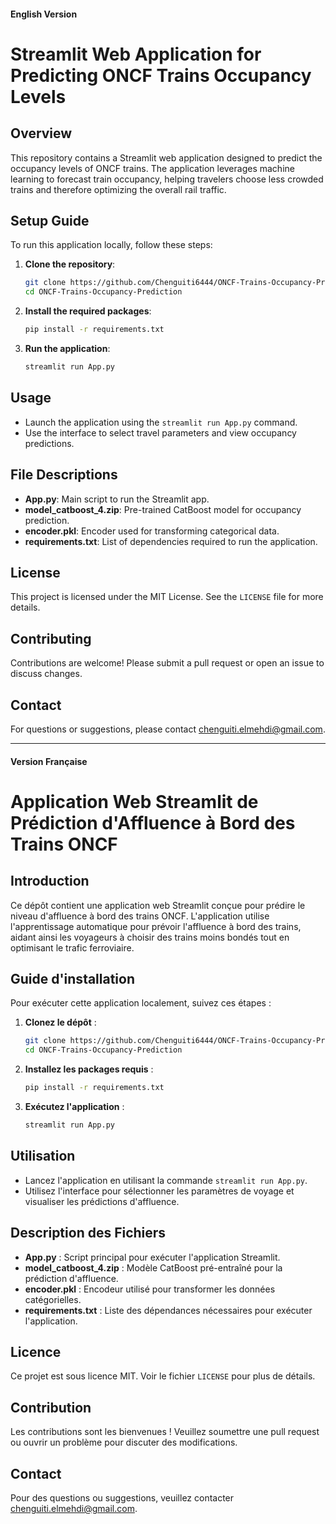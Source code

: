 #### English Version

# Streamlit Web Application for Predicting ONCF Trains Occupancy Levels

## Overview

This repository contains a Streamlit web application designed to predict the occupancy levels of ONCF trains. The application leverages machine learning to forecast train occupancy, helping travelers choose less crowded trains and therefore optimizing the overall rail traffic.

## Setup Guide

To run this application locally, follow these steps:

1. **Clone the repository**:
    ```bash
    git clone https://github.com/Chenguiti6444/ONCF-Trains-Occupancy-Prediction.git
    cd ONCF-Trains-Occupancy-Prediction
    ```

2. **Install the required packages**:
    ```bash
    pip install -r requirements.txt
    ```

3. **Run the application**:
    ```bash
    streamlit run App.py
    ```

## Usage

- Launch the application using the `streamlit run App.py` command.
- Use the interface to select travel parameters and view occupancy predictions.

## File Descriptions

- **App.py**: Main script to run the Streamlit app.
- **model_catboost_4.zip**: Pre-trained CatBoost model for occupancy prediction.
- **encoder.pkl**: Encoder used for transforming categorical data.
- **requirements.txt**: List of dependencies required to run the application.

## License

This project is licensed under the MIT License. See the `LICENSE` file for more details.

## Contributing

Contributions are welcome! Please submit a pull request or open an issue to discuss changes.

## Contact

For questions or suggestions, please contact chenguiti.elmehdi@gmail.com.

---

#### Version Française

# Application Web Streamlit de Prédiction d'Affluence à Bord des Trains ONCF

## Introduction

Ce dépôt contient une application web Streamlit conçue pour prédire le niveau d'affluence à bord des trains ONCF. L'application utilise l'apprentissage automatique pour prévoir l'affluence à bord des trains, aidant ainsi les voyageurs à choisir des trains moins bondés tout en optimisant le trafic ferroviaire.

## Guide d'installation

Pour exécuter cette application localement, suivez ces étapes :

1. **Clonez le dépôt** :
    ```bash
    git clone https://github.com/Chenguiti6444/ONCF-Trains-Occupancy-Prediction.git
    cd ONCF-Trains-Occupancy-Prediction
    ```

2. **Installez les packages requis** :
    ```bash
    pip install -r requirements.txt
    ```

3. **Exécutez l'application** :
    ```bash
    streamlit run App.py
    ```

## Utilisation

- Lancez l'application en utilisant la commande `streamlit run App.py`.
- Utilisez l'interface pour sélectionner les paramètres de voyage et visualiser les prédictions d'affluence.

## Description des Fichiers

- **App.py** : Script principal pour exécuter l'application Streamlit.
- **model_catboost_4.zip** : Modèle CatBoost pré-entraîné pour la prédiction d'affluence.
- **encoder.pkl** : Encodeur utilisé pour transformer les données catégorielles.
- **requirements.txt** : Liste des dépendances nécessaires pour exécuter l'application.

## Licence

Ce projet est sous licence MIT. Voir le fichier `LICENSE` pour plus de détails.

## Contribution

Les contributions sont les bienvenues ! Veuillez soumettre une pull request ou ouvrir un problème pour discuter des modifications.

## Contact

Pour des questions ou suggestions, veuillez contacter chenguiti.elmehdi@gmail.com.
